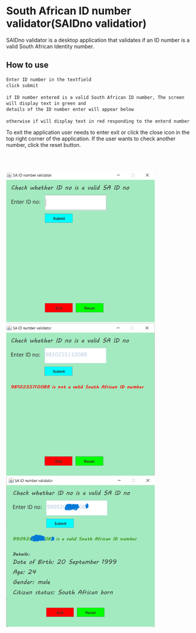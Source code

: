 # South African ID number validator(SAIDno validatior)

SAIDno validator is a desktop application that validates if an ID number is a valid South African Identity number.

## How to use
```
Enter ID number in the textfield
click submit

if ID number entered is a valid South African ID number, The screen will display text in green and
details of the ID number enter will appear below

otherwise if will display text in red responding to the enterd number
```

To exit the application user needs to enter exit or click the close icon in the top right corner of the application. If the user wants to check another number, click the reset button.

<br/><br/>

<img src="images/HomeScreen.png" width = 400/>
<img src="images/invalidID.png" width = 400/>
<img src="images/validID.png" width = 400/>
